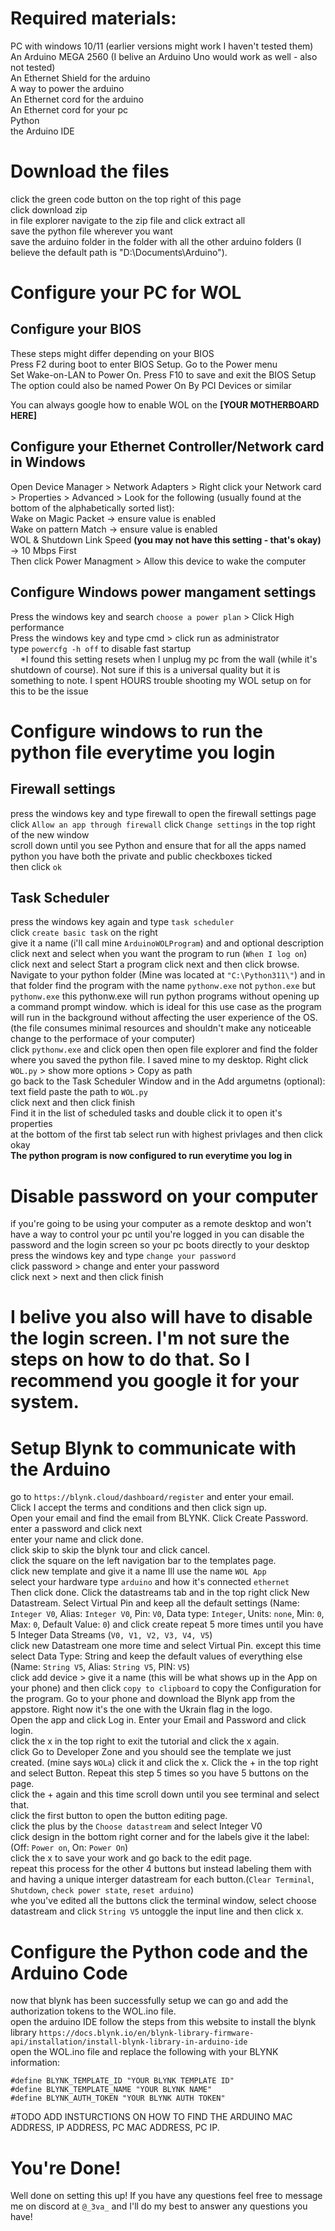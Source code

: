 # Required materials:
PC with windows 10/11 (earlier versions might work I haven't tested them)  
An Arduino MEGA 2560 (I belive an Arduino Uno would work as well - also not tested)  
An Ethernet Shield for the arduino  
A way to power the arduino   
An Ethernet cord for the arduino  
An Ethernet cord for your pc  
Python  
the Arduino IDE  
# Download the files
click the green code button on the top right of this page  
click download zip  
in file explorer navigate to the zip file and click extract all  
save the python file wherever you want  
save the arduino folder in the folder with all the other arduino folders (I believe the default path is "D:\Documents\Arduino").   
# Configure your PC for WOL
## Configure your BIOS
  These steps might differ depending on your BIOS  
  Press F2 during boot to enter BIOS Setup. Go to the Power menu  
  Set Wake-on-LAN to Power On. Press F10 to save and exit the BIOS Setup  
  The option could also be named Power On By PCI Devices or similar  
    
  You can always google how to enable WOL on the **[YOUR MOTHERBOARD HERE]** 
  
## Configure your Ethernet Controller/Network card in Windows
  Open Device Manager > Network Adapters > Right click your Network card > Properties > Advanced > Look for the following (usually found at the bottom of the alphabetically sorted list):  
  Wake on Magic Packet -> ensure value is enabled  
  Wake on pattern Match -> ensure value is enabled  
  WOL & Shutdown Link Speed **(you may not have this setting - that's okay)** -> 10 Mbps First  
  Then click Power Managment > Allow this device to wake the computer

## Configure Windows power mangament settings
  Press the windows key and search `choose a power plan` > Click High performance    
  Press the windows key and type cmd > click run as administrator  
  type `powercfg -h off` to disable fast startup  
&nbsp;&nbsp;&nbsp;&nbsp;*I found this setting resets when I unplug my pc from the wall (while it's shutdown of course). Not sure if this is a universal quality but it is something to note. I spent HOURS trouble shooting my WOL setup on for this to be the issue  
# Configure windows to run the python file everytime you login
## Firewall settings  
press the windows key and type firewall to open the firewall settings page  
click `Allow an app through firewall` 
click `Change settings` in the top right of the new window  
scroll down until you see Python and ensure that for all the apps named python you have both the private and public checkboxes ticked  
then click `ok`  
## Task Scheduler  
press the windows key again and type `task scheduler`  
click `create basic task` on the right  
give it a name (i'll call mine `ArduinoWOLProgram`) and and optional description  
click next and select when you want the program to run (`When I log on`)  
click next and select Start a program
click next and then click browse. Navigate to your python folder (Mine was located at `"C:\Python311\"`) and in that folder find the program with the name `pythonw.exe` not `python.exe` but `pythonw.exe` this pythonw.exe will run python programs without opening up a command prompt window. which is ideal for this use case as the program will run in the background without affecting the user experience of the OS. (the file consumes minimal resources and shouldn't make any noticeable change to the performace of your computer)  
click `pythonw.exe` and click open
then open file explorer and find the folder where you saved the python file. I saved mine to my desktop. Right click `WOL.py` > show more options > Copy as path  
go back to the Task Scheduler Window and in the Add argumetns (optional): text field paste the path to `WOL.py`  
click next and then click finish  
Find it in the list of scheduled tasks and double click it to open it's properties  
at the bottom of the first tab select run with highest privlages and then click okay  
**The python program is now configured to run everytime you log in**

# Disable password on your computer
if you're going to be using your computer as a remote desktop and won't have a way to control your pc until you're logged in you can disable the password and the login screen so your pc boots directly to your desktop  
press the windows key and type `change your password`  
click password > change and enter your password  
click next > next and then click finish
# I belive you also will have to disable the login screen. I'm not sure the steps on how to do that. So I recommend you google it for your system. 
# Setup Blynk to communicate with the Arduino
go to `https://blynk.cloud/dashboard/register` and enter your email.  
Click I accept the terms and conditions and then click sign up.  
Open your email and find the email from BLYNK. Click Create Password.  
enter a password and click next  
enter your name and click done.  
click skip to skip the blynk tour and click cancel.  
click the square on the left navigation bar to the templates page.  
click new template and give it a name Ill use the name `WOL App`  
select your hardware type `arduino` and how it's connected `ethernet`  
Then click done. 
Click the datastreams tab and in the top right click New Datastream. 
Select Virtual Pin and keep all the default settings (Name: `Integer V0`, Alias: `Integer V0`, Pin: `V0`, Data type: `Integer`, Units: `none`, Min: `0`, Max: `0`, Default Value: `0`) and click create
repeat 5 more times until you have 5 Integer Data Streams (`V0, V1, V2, V3, V4, V5`)  
click new Datastream one more time and select Virtual Pin. except this time select Data Type: String and keep the default values of everything else (Name: `String V5`, Alias: `String V5`, PIN: `V5`)  
click add device > give it a name (this will be what shows up in the App on your phone) and then click `copy to clipboard` to copy the Configuration for the program. 
Go to your phone and download the Blynk app from the appstore. Right now it's the one with the Ukrain flag in the logo.  
Open the app and click Log in. Enter your Email and Password and click login.  
click the x in the top right to exit the tutorial and click the x again.  
click Go to Developer Zone and you should see the template we just created. (mine says `WOLa`)
click it and click the x. Click the + in the top right and select Button. Repeat this step 5 times so you have 5 buttons on the page.  
click the + again and this time scroll down until you see terminal and select that.  
click the first button to open the button editing page.  
click the plus by the `Choose datastream` and select Integer V0  
click design in the bottom right corner and for the labels give it the label: (Off: `Power on`, On: `Power On`)  
click the x to save your work and go back to the edit page.  
repeat this process for the other 4 buttons but instead labeling them with and having a unique interger datastream for each button.(`Clear Terminal`, `Shutdown`, `check power state`, `reset arduino`)  
whe you've edited all the buttons click the terminal window, select choose datastream and click `String V5` untoggle the input line and then click x. 
# Configure the Python code and the Arduino Code
now that blynk has been successfully setup we can go and add the authorization tokens to the WOL.ino file.  
open the arduino IDE 
follow the steps from this website to install the blynk library `https://docs.blynk.io/en/blynk-library-firmware-api/installation/install-blynk-library-in-arduino-ide`  
open the WOL.ino file and replace the following with your BLYNK information:
```
#define BLYNK_TEMPLATE_ID "YOUR BLYNK TEMPLATE ID"
#define BLYNK_TEMPLATE_NAME "YOUR BLYNK NAME"
#define BLYNK_AUTH_TOKEN "YOUR BLYNK AUTH TOKEN"
```
#TODO ADD INSTURCTIONS ON HOW TO FIND THE ARDUINO MAC ADDRESS, IP ADDRESS, PC MAC ADDRESS, PC IP. 



# You're Done!   
Well done on setting this up! If you have any questions feel free to message me on discord at `@_3va_` and I'll do my best to answer any questions you have!
  
